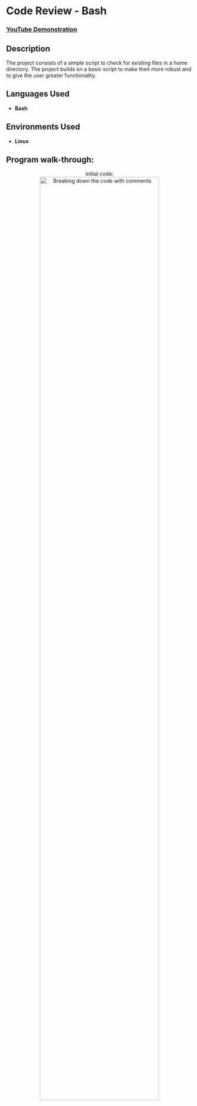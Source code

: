 <h1>Code Review - Bash</h1>

 ### [YouTube Demonstration](https://youtu.be/7eJexJVCqJo)

<h2>Description</h2>
The project consists of a simple script to check for existing files in a home directory. The project builds on a basic script to make theit more robust and to give the user greater functionality.
<br />


<h2>Languages Used</h2>

- <b>Bash</b>

<h2>Environments Used </h2>

- <b>Linux</b>

<h2>Program walk-through:</h2>

<p align="center">
Initial code: <br/>
<img src="https://imgur.com/Sdi3OHY.png" height="80%" width="80%" alt="Breaking down the code with comments"/>
<br />
<br />


<!--
 ```diff
- text in red
+ text in green
! text in orange
# text in gray
@@ text in purple (and bold)@@
```
--!>
